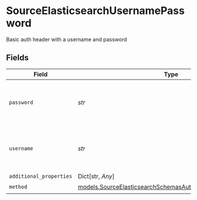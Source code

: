 # SourceElasticsearchUsernamePassword

Basic auth header with a username and password


## Fields

| Field                                                                                                                            | Type                                                                                                                             | Required                                                                                                                         | Description                                                                                                                      |
| -------------------------------------------------------------------------------------------------------------------------------- | -------------------------------------------------------------------------------------------------------------------------------- | -------------------------------------------------------------------------------------------------------------------------------- | -------------------------------------------------------------------------------------------------------------------------------- |
| `password`                                                                                                                       | *str*                                                                                                                            | :heavy_check_mark:                                                                                                               | Basic auth password to access a secure Elasticsearch server                                                                      |
| `username`                                                                                                                       | *str*                                                                                                                            | :heavy_check_mark:                                                                                                               | Basic auth username to access a secure Elasticsearch server                                                                      |
| `additional_properties`                                                                                                          | Dict[str, *Any*]                                                                                                                 | :heavy_minus_sign:                                                                                                               | N/A                                                                                                                              |
| `method`                                                                                                                         | [models.SourceElasticsearchSchemasAuthenticationMethodMethod](../models/sourceelasticsearchschemasauthenticationmethodmethod.md) | :heavy_check_mark:                                                                                                               | N/A                                                                                                                              |